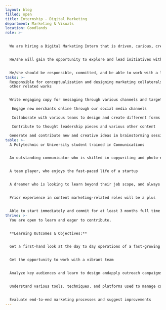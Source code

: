 ```yaml
---
layout: blog
filled: open
title: Internship - Digital Marketing
department: Marketing & Visuals
location: Goodlands
role: >-
  

  We are hiring a Digital Marketing Intern that is driven, curious, creative, and motivated 


  He/she will gain the opportunity to explore and lead initiatives within the company that will leave a visible impact.


  He/she should be responsible, committed, and be able to work with a level of autonomy with a flair for imaginative communication and knowlege of B2B social media channels
tasks: >-
  Responsible for conceptualization and designing marketing collaterals and
  other related works 


  Write engaging copy for messaging through various channels and target various groups 

   Engage new merchants online through our social media channels

   Collaborate with various teams to design and create different forms of marketing collaterals, such as social media graphic, web collateral, etc

   Contribute to thought leadership pieces and various other content 

  Generate and contribute new and creative ideas in brainstorming sessions
table: >-
  A Polytechnic or University student trained in Communications 


  An outstanding communicator who is skilled in copywriting and photo-editing (Photoshop, Illustrator, Lightroom)


  A team player, who enjoys the fast-paced life of a startup 


  A dreamer who is looking to learn beyond their job scope, and always looking to innovate and suggest new more effective ways to do various tasks


  Prior experience in content marketing-related roles will be a plus 


  Able to start immediately and commit for at least 3 months full time
thrive: >-
  You are open to learn and eager to contribute.


  **Learning Outcomes & Objectives:**


  Get a first-hand look at the day to day operations of a fast-growing startup 


  Get the opportunity to work with a vibrant team 


  Analyze key audiences and learn to design andapply outreach campaigns to reach them effectively 


  Understand various tools, techniques, and platforms used to manage campaigns and social media channels 


  Evaluate end-to-end marketing processes and suggest improvements
---
```

